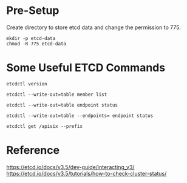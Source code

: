 # Pre-Setup
Create directory to store etcd data and change the permission to 775.
```
mkdir -p etcd-data
chmod -R 775 etcd-data
```

# Some Useful ETCD Commands
```
etcdctl version
```
```
etcdctl --write-out=table member list
```
```
etcdctl --write-out=table endpoint status
```
```
etcdctl --write-out=table --endpoints= endpoint status
```
```
etcdctl get /apisix --prefix
```

# Reference
https://etcd.io/docs/v3.5/dev-guide/interacting_v3/
https://etcd.io/docs/v3.5/tutorials/how-to-check-cluster-status/
